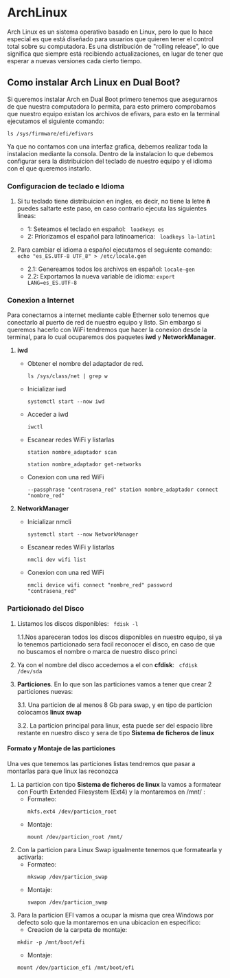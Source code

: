 # ArchLinux

<p>
Arch Linux es un sistema operativo basado en Linux, pero lo que lo hace especial es que está diseñado para usuarios que quieren tener el control total sobre su computadora. Es una distribución de "rolling release", lo que significa que siempre está recibiendo actualizaciones, en lugar de tener que esperar a nuevas versiones cada cierto tiempo.
</p>

## Como instalar Arch Linux en Dual Boot?

Si queremos instalar Arch en Dual Boot primero tenemos que asegurarnos de que nuestra computadora lo permita, para esto primero comprobamos que nuestro equipo existan los archivos de efivars, para esto en la terminal ejecutamos el siguiente comando:
 ``` 
ls /sys/firmware/efi/efivars
 ```

<p>
Ya que no contamos con una interfaz grafica, debemos realizar toda la instalacion mediante la consola. Dentro de la instalacion lo que debemos configurar sera la distribuicion del teclado de nuestro equipo y el idioma con el que queremos instarlo.
</p>

### Configuracion de teclado e Idioma

1. Si tu teclado tiene distribuicion en ingles, es decir, no tiene la letre **ñ** puedes saltarte este paso, en caso contrario ejecuta las siguientes lineas:
    - 1: Seteamos el teclado en español:
            ``` 
            loadkeys es
            ```
    - 2: Priorizamos el español para latinoamerica:
            ``` 
            loadkeys la-latin1
            ```

2. Para cambiar el idioma a español ejecutamos el seguiente comando:
        ```
        echo "es_ES.UTF-8 UTF_8" > /etc/locale.gen
        ```
    - 2.1: Genereamos todos los archivos en español:
            ```
            locale-gen
            ```
    - 2.2: Exportamos la nueva variable de idioma:
            ```
            export LANG=es_ES.UTF-8
            ```

### Conexion a Internet

<p>
Para conectarnos a internet mediante cable Etherner solo tenemos que conectarlo al puerto de red de nuestro equipo y listo. Sin embargo si queremos hacerlo con WiFi tendremos que hacer la conexion desde la terminal, para lo cual ocuparemos dos paquetes <strong>iwd</strong> y <strong>NetworkManager</strong>.
</p>

1. **iwd**
    - Obtener el nombre del adaptador de red.
        ``` 
        ls /sys/class/net | grep w
    - Inicializar iwd 
        ``` 
        systemctl start --now iwd 
    - Acceder a iwd
        ``` 
        iwctl
    - Escanear redes WiFi y listarlas
        ``` 
        station nombre_adaptador scan
        ```     
        ```
        station nombre_adaptador get-networks
    - Conexion con una red WiFi
        ```
        --passphrase "contrasena_red" station nombre_adaptador connect "nombre_red"
        ```

1. **NetworkManager**
    - Inicializar nmcli 
        ``` 
        systemctl start --now NetworkManager 
    - Escanear redes WiFi y listarlas
        ``` 
        nmcli dev wifi list
    - Conexion con una red WiFi
        ```
        nmcli device wifi connect "nombre_red" password "contrasena_red"
        ```

### Particionado del Disco
1. Listamos los discos disponibles: 
        ``` 
        fdisk -l
        ```
    
    1.1.Nos apareceran todos los discos disponibles en nuestro equipo, si ya lo tenemos particionado sera facil reconocer el disco, en caso de que no buscamos el nombre o marca de nuestro disco princi
2. Ya con el nombre del disco accedemos a el con **cfdisk**: 
        ``` 
        cfdisk /dev/sda
        ```     
3. **Particiones**. En lo que son las particiones vamos a tener que crear 2 particiones nuevas:

    3.1. Una particion de al menos 8 Gb para swap, y en tipo de particion colocamos **linux swap**

    3.2. La particion principal para linux, esta puede ser del espacio libre restante en nuestro disco y sera de tipo **Sistema de ficheros de linux**

#### Formato y Montaje de las particiones
Una ves que tenemos las particiones listas tendremos que pasar a montarlas para que linux las reconozca
1. La particion con tipo **Sistema de ficheros de linux** la vamos a formatear con Fourth Extended Filesystem (Ext4) y la montaremos en /mnt/ :
    - Formateo:
        ``` 
        mkfs.ext4 /dev/particion_root
        ```
    - Montaje: 
        ``` 
        mount /dev/particion_root /mnt/
        ```
2. Con la particion para Linux Swap igualmente tenemos que formatearla y activarla:
    - Formateo:
        ``` 
        mkswap /dev/particion_swap
        ```
    - Montaje: 
        ``` 
        swapon /dev/particion_swap
        ```
3. Para la particion EFI vamos a ocupar la misma que crea Windows por defecto solo que la montaremos en una ubicacion en especifico:
    - Creacion de la carpeta de montaje:
    ```
    mkdir -p /mnt/boot/efi
    ```
    - Montaje:
    ```
    mount /dev/particion_efi /mnt/boot/efi
    ```
